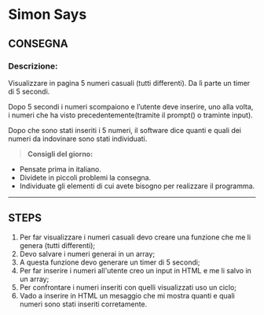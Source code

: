 Simon Says
===

## CONSEGNA

### **Descrizione:**

Visualizzare in pagina 5 numeri casuali (tutti differenti). Da lì parte un timer di 5 secondi.

Dopo 5 secondi i numeri scompaiono e l’utente deve inserire, uno alla volta, i numeri che ha visto precedentemente(tramite il prompt() o traminte input).

Dopo che sono stati inseriti i 5 numeri, il software dice quanti e quali dei numeri da indovinare sono stati individuati.

>**Consigli del giorno:**

* Pensate prima in italiano.
* Dividete in piccoli problemi la consegna.
* Individuate gli elementi di cui avete bisogno per realizzare il programma.

---

## STEPS

1. Per far visualizzare i numeri casuali devo creare una funzione che me li genera (tutti differenti);
2. Devo salvare i numeri generai in un array;
3. A questa funzione devo generare un timer di 5 secondi;
4. Per far inserire i numeri all'utente creo un input in HTML e me li salvo in un array;
5. Per confrontare i numeri inseriti con quelli visualizzati uso un ciclo;
6. Vado a inserire in HTML un mesaggio che mi mostra quanti e quali numeri sono stati inseriti corretamente.